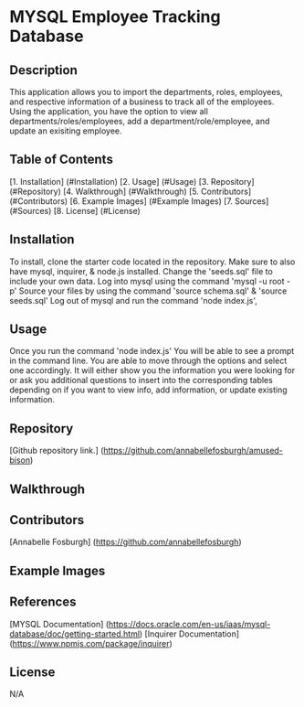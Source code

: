 
# MYSQL Employee Tracking Database

## Description
This application allows you to import the departments, roles, employees, and respective information of a business to track all of the employees. Using the application, you have the option to view all departments/roles/employees, add a department/role/employee, and update an exisiting employee.
 
 ## Table of Contents
[1. Installation] (#Installation)
[2. Usage] (#Usage)
[3. Repository] (#Repository)
[4. Walkthrough] (#Walkthrough)
[5. Contributors] (#Contributors)
[6. Example Images] (#Example Images)
[7. Sources] (#Sources)
[8. License] (#License)

## Installation
To install, clone the starter code located in the repository. Make sure to also have mysql, inquirer, & node.js installed. 
Change the 'seeds.sql' file to include your own data.
Log into mysql using the command 'mysql -u root -p'
Source your files by using the command 'source schema.sql' & 'source seeds.sql'
Log out of mysql and run the command 'node index.js',

## Usage
Once you run the command 'node index.js' You will be able to see a prompt in the command line. You are able to move through the options and select one accordingly. It will either show you the information you were looking for or ask you additional questions to insert into the corresponding tables depending on if you want to view info, add information, or update existing information.

## Repository
[Github repository link.] (https://github.com/annabellefosburgh/amused-bison)

## Walkthrough


## Contributors
[Annabelle Fosburgh] (https://github.com/annabellefosburgh)

## Example Images


## References
[MYSQL Documentation] (https://docs.oracle.com/en-us/iaas/mysql-database/doc/getting-started.html)
[Inquirer Documentation] (https://www.npmjs.com/package/inquirer)

## License
N/A
